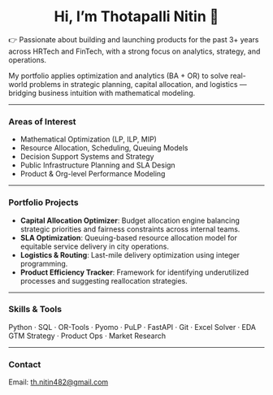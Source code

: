 <h1 align="center">Hi, I’m Thotapalli Nitin 👋</h1>

👉 Passionate about building and launching products for the past 3+ years across HRTech and FinTech, with a strong focus on analytics, strategy, and operations. 

My portfolio applies optimization and analytics (BA + OR) to solve real-world problems in strategic planning, capital allocation, and logistics — bridging business intuition with mathematical modeling.


---

### Areas of Interest
- Mathematical Optimization (LP, ILP, MIP)
- Resource Allocation, Scheduling, Queuing Models
- Decision Support Systems and Strategy
- Public Infrastructure Planning and SLA Design
- Product & Org-level Performance Modeling

---

### Portfolio Projects
- **Capital Allocation Optimizer**: Budget allocation engine balancing strategic priorities and fairness constraints across internal teams.
- **SLA Optimization**: Queuing-based resource allocation model for equitable service delivery in city operations.
- **Logistics & Routing**: Last-mile delivery optimization using integer programming.
- **Product Efficiency Tracker**: Framework for identifying underutilized processes and suggesting reallocation strategies.

---

### Skills & Tools
Python · SQL · OR-Tools · Pyomo · PuLP · FastAPI · Git · Excel Solver · EDA  
GTM Strategy · Product Ops · Market Research

---

### Contact
Email: th.nitin482@gmail.com

